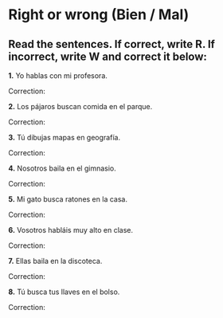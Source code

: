 # Right or wrong (Bien / Mal)

## Read the sentences. If correct, write R. If incorrect, write W and correct it below:

**1.** Yo hablas con mi profesora. 

   Correction: <div class="answer-line-long"></div>

**2.** Los pájaros buscan comida en el parque. 

   Correction: <div class="answer-line-long"></div>

**3.** Tú dibujas mapas en geografía. 

   Correction: <div class="answer-line-long"></div>

**4.** Nosotros baila en el gimnasio. 

   Correction: <div class="answer-line-long"></div>

**5.** Mi gato busca ratones en la casa. 

   Correction: <div class="answer-line-long"></div>

**6.** Vosotros habláis muy alto en clase. 

   Correction: <div class="answer-line-long"></div>

**7.** Ellas baila en la discoteca. 

   Correction: <div class="answer-line-long"></div>

**8.** Tú busca tus llaves en el bolso. 

   Correction: <div class="answer-line-long"></div>